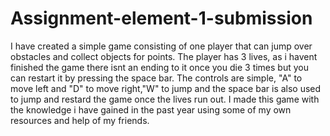 # Assignment-element-1-submission

I have created a simple game consisting of one player that can jump over obstacles and collect objects for points. The player has 3 lives, as i havent finished the game there isnt an ending to it once you die 3 times but you can restart it by pressing the space bar. The controls are simple, "A" to move left and "D" to move right,"W" to jump and the space bar is also used to jump and restard the game once the lives run out. I made this game with the knowledge i have gained in the past year using some of my own resources and help of my friends. 
